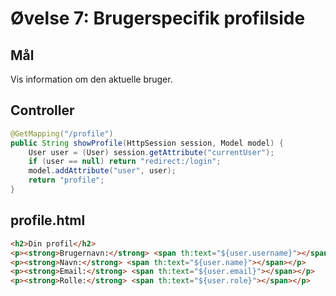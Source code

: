 # Øvelse 7: Brugerspecifik profilside

## Mål
Vis information om den aktuelle bruger.

## Controller

```java
@GetMapping("/profile")
public String showProfile(HttpSession session, Model model) {
    User user = (User) session.getAttribute("currentUser");
    if (user == null) return "redirect:/login";
    model.addAttribute("user", user);
    return "profile";
}
```

## profile.html

```html
<h2>Din profil</h2>
<p><strong>Brugernavn:</strong> <span th:text="${user.username}"></span></p>
<p><strong>Navn:</strong> <span th:text="${user.name}"></span></p>
<p><strong>Email:</strong> <span th:text="${user.email}"></span></p>
<p><strong>Rolle:</strong> <span th:text="${user.role}"></span></p>
```
